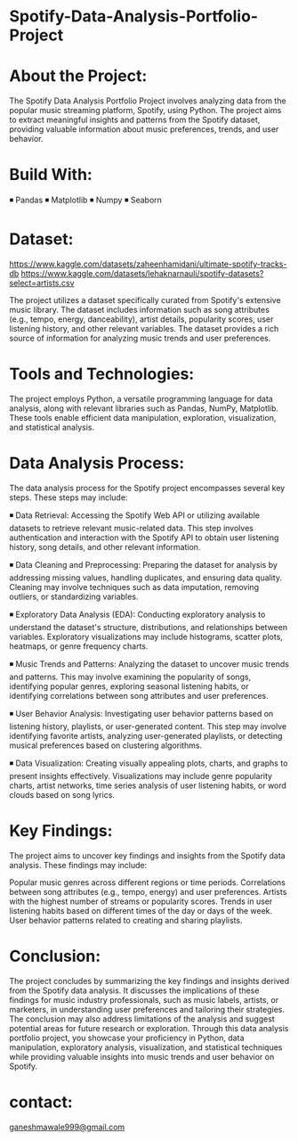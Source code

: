 # Spotify-Data-Analysis-Portfolio-Project
# About the Project:
The Spotify Data Analysis Portfolio Project involves analyzing data from the popular music streaming platform, Spotify, using Python. 
The project aims to extract meaningful insights and patterns from the Spotify dataset, providing valuable information about music preferences, trends, and user behavior.

# Build With:
◾ Pandas
◾ Matplotlib
◾ Numpy
◾ Seaborn

# Dataset:
https://www.kaggle.com/datasets/zaheenhamidani/ultimate-spotify-tracks-db
https://www.kaggle.com/datasets/lehaknarnauli/spotify-datasets?select=artists.csv

The project utilizes a dataset specifically curated from Spotify's extensive music library. 
The dataset includes information such as song attributes (e.g., tempo, energy, danceability), artist details, popularity scores, user listening history, and other relevant variables.
The dataset provides a rich source of information for analyzing music trends and user preferences.

# Tools and Technologies:
The project employs Python, a versatile programming language for data analysis, along with relevant libraries such as Pandas, NumPy, Matplotlib.
These tools enable efficient data manipulation, exploration, visualization, and statistical analysis.

# Data Analysis Process:
The data analysis process for the Spotify project encompasses several key steps. These steps may include:

◾ Data Retrieval:
          Accessing the Spotify Web API or utilizing available datasets to retrieve relevant music-related data. This step involves authentication and interaction with the Spotify API to obtain user listening history, song details, and other relevant information.

◾ Data Cleaning and Preprocessing:
           Preparing the dataset for analysis by addressing missing values, handling duplicates, and ensuring data quality. Cleaning may involve techniques such as data imputation, removing outliers, or standardizing variables.

◾ Exploratory Data Analysis (EDA): 
           Conducting exploratory analysis to understand the dataset's structure, distributions, and relationships between variables. Exploratory visualizations may include histograms, scatter plots, heatmaps, or genre frequency charts.

◾ Music Trends and Patterns: 
           Analyzing the dataset to uncover music trends and patterns. This may involve examining the popularity of songs, identifying popular genres, exploring seasonal listening habits, or identifying correlations between song attributes and user preferences.

◾ User Behavior Analysis: 
           Investigating user behavior patterns based on listening history, playlists, or user-generated content. This step may involve identifying favorite artists, analyzing user-generated playlists, or detecting musical preferences based on clustering algorithms.

◾ Data Visualization: 
           Creating visually appealing plots, charts, and graphs to present insights effectively. Visualizations may include genre popularity charts, artist networks, time series analysis of user listening habits, or word clouds based on song lyrics.

# Key Findings:
The project aims to uncover key findings and insights from the Spotify data analysis. These findings may include:

Popular music genres across different regions or time periods.
Correlations between song attributes (e.g., tempo, energy) and user preferences.
Artists with the highest number of streams or popularity scores.
Trends in user listening habits based on different times of the day or days of the week.
User behavior patterns related to creating and sharing playlists.

# Conclusion:
The project concludes by summarizing the key findings and insights derived from the Spotify data analysis. 
It discusses the implications of these findings for music industry professionals, such as music labels, artists, or marketers, in understanding user preferences and tailoring their strategies.
The conclusion may also address limitations of the analysis and suggest potential areas for future research or exploration.
Through this data analysis portfolio project, you showcase your proficiency in Python, data manipulation, exploratory analysis, visualization, and statistical techniques while providing valuable insights into music trends and user behavior on Spotify.

# contact:
ganeshmawale999@gmail.com



